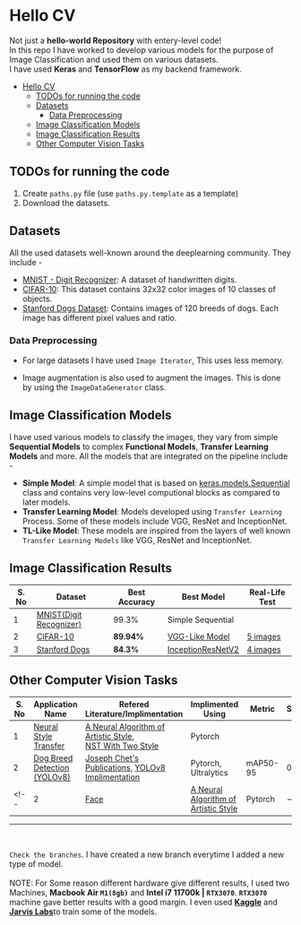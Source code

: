 <style>
small{
    size: 5px;
    /* color: gray; */
}
</style>
# Hello CV
Not just a **hello-world Repository** with entery-level code!<br>
In this repo I have worked to develop various models for the purpose of Image Classification and used them on various datasets.<br>
I have used **Keras** and **TensorFlow** as my backend framework.<br>

- [Hello CV](#hello-cv)
  - [TODOs for running the code](#todos-for-running-the-code)
  - [Datasets](#datasets)
    - [Data Preprocessing](#data-preprocessing)
  - [Image Classification Models](#image-classification-models)
  - [Image Classification Results](#image-classification-results)
  - [Other Computer Vision Tasks](#other-computer-vision-tasks)

## TODOs for running the code
1. Create `paths.py` file (use `paths.py.template` as a template)
2. Download the datasets.

## Datasets
All the used datasets well-known around the deeplearning community. They include -
* [MNIST - Digit Recognizer](https://www.tensorflow.org/api_docs/python/tf/keras/datasets/mnist/load_data): A dataset of handwritten digits.
* [CIFAR-10](https://www.kaggle.com/competitions/cifar-10/data): This dataset contains 32x32 color images of 10 classes of objects.
* [Stanford Dogs Dataset](https://www.kaggle.com/datasets/jessicali9530/stanford-dogs-dataset): Contains images of 120 breeds of dogs. Each image has different pixel values and ratio.

### Data Preprocessing

* For large datasets I have used `Image Iterator`, This uses less memory.

* Image augmentation is also used to augment the images. This is done by using the `ImageDataGenerator` class.

## Image Classification Models
I have used various models to classify the images, they vary from simple **Sequential Models** to complex **Functional Models**, **Transfer Learning Models** and more. All the models that are integrated on the pipeline include -

* **Simple Model**: A simple model that is based on [keras.models.Sequential](https://keras.io/models/sequential/) class and contains very low-level computional blocks as compared to later models.
* **Transfer Learning Model**: Models developed using `Transfer Learning` Process. Some of these models include VGG, ResNet and InceptionNet.
* **TL-Like Model**: These models are inspired from the layers of well known `Transfer Learning Models` like VGG, ResNet and InceptionNet.


## Image Classification Results
| S. No | Dataset | Best Accuracy | Best Model | Real-Life Test |
|---|---|---|---|---|
| 1 | [MNIST(Digit Recognizer)](/MNIST-Digit_Recogonizer/) | 99.3% | Simple Sequential |
| 2 | [CIFAR-10](/CIFAR-10/) | **89.94%** | [VGG-Like Model](/CIFAR-10/final-notebook.ipynb) |  [5 images](/CIFAR-10/real-image-test.ipynb) |
| 3 | [Stanford Dogs](/Stanford%20Dogs/) | **84.3%** | [InceptionResNetV2](<Stanford Dogs/classification/Transfer-Learning-Pipeline(Fully Trained).ipynb>) | [4 images](/Stanford%20Dogs/real-image-test.ipynb) |

## Other Computer Vision Tasks
| S. No | Application Name  |Refered Literature/Implimentation| Implimented Using | Metric | Score | Visuals |
| ---| ---| ---| ---| ---| ---| ---|
| 1 | [Neural Style Transfer](/Neural%20Style%20Transfer/)|[A Neural Algorithm of Artistic Style](https://arxiv.org/abs/1508.06576),<br>[NST With Two Style](https://towardsdatascience.com/mixed-neural-style-transfer-with-two-style-images-9469b2681b54) | Pytorch |  |  | ![gif](<Neural Style Transfer/car-van-g.gif>) |
| 2 | [Dog Breed Detection (YOLOv8)](/Stanford%20Dogs/detection/yolo-v8.ipynb)|[Joseph Chet's Publications](https://pjreddie.com/publications/), [YOLOv8 Implimentation](https://github.com/ultralytics/ultralytics)| Pytorch, Ultralytics | mAP50-95 | 0.79 | ![Alt text](<Stanford Dogs/detection/images/dog mother.gif>) |
<!-- | 2 | [Face ](/Neural%20Style%20Transfer/) | [A Neural Algorithm  of<br> Artistic Style](https://arxiv.org/abs/1508.06576) | Pytorch | -->

<hr><br>

`Check the branches`. I have created a new branch everytime I added a new type of model.<br><br>
NOTE: For Some reason different hardware give different results, I used two Machines, **Macbook Air `M1(8gb)`** and **Intel i7 11700k | `RTX3070`**. **`RTX3070`** machine gave better results with a good margin. I even used [**Kaggle**](https://www.kaggle.com/) and [**Jarvis Labs**](https://jarvislabs.ai)to train some of the models.
